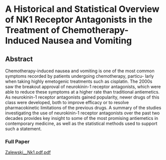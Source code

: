 
# A Historical and Statistical Overview of NK1 Receptor Antagonists in the Treatment of Chemotherapy-Induced Nausea and Vomiting

## Abstract

Chemotherapy-induced nausea and vomiting is one of the most common symptoms recorded by patients undergoing chemotherapy, particu-
larly when taking highly emetogenic treatments such as cisplatin. The 2000s saw the breakout approval of neurokinin-1 receptor antagonists,
which were able to reduce these symptoms at a higher rate than traditional antiemetics. As neurokinin-1 receptor antagonists gained popularity,
newer drugs of this class were developed, both to improve efficacy or to resolve pharmacokinetic limitations of the previous drugs. A summary
of the studies investigating the use of neurokinin-1 receptor antagonists over the past two decades provides key insight to some of the most
promising antiemetics in contemporary medicine, as well as the statistical methods used to support such a statement.

### Full Paper

[Zalewski__Nk1.pdf.pdf](./Zalewski__Nk1.pdf.pdf)


